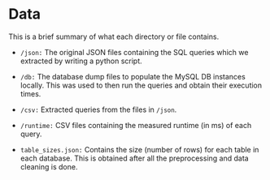 # Data

This is a brief summary of what each directory or file contains.

- `/json:` The original JSON files containing the SQL queries which we extracted by writing a python script.

- `/db:` The database dump files to populate the MySQL DB instances locally. This was used to then run the queries and obtain their execution times.

- `/csv:` Extracted queries from the files in `/json`.

- `/runtime:` CSV files containing the measured runtime (in ms) of each query.

- `table_sizes.json:` Contains the size (number of rows) for each table in each database. This is obtained after all the preprocessing and data cleaning is done.
